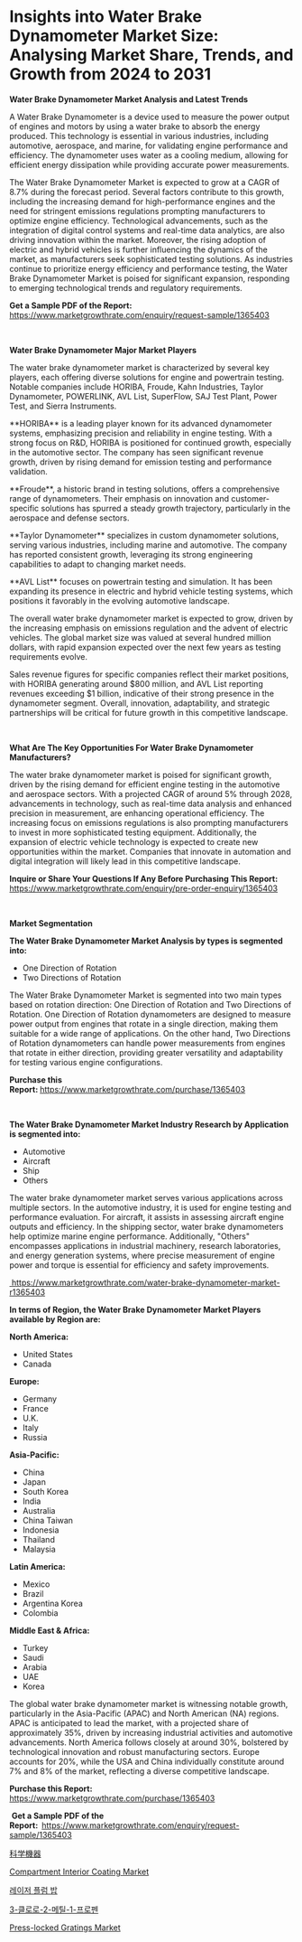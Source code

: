 <p><h1>Insights into Water Brake Dynamometer Market Size: Analysing Market Share, Trends, and Growth from 2024 to 2031</h1></p><p><strong>Water Brake Dynamometer Market Analysis and Latest Trends</strong></p>
<p><p>A Water Brake Dynamometer is a device used to measure the power output of engines and motors by using a water brake to absorb the energy produced. This technology is essential in various industries, including automotive, aerospace, and marine, for validating engine performance and efficiency. The dynamometer uses water as a cooling medium, allowing for efficient energy dissipation while providing accurate power measurements.</p><p>The Water Brake Dynamometer Market is expected to grow at a CAGR of 8.7% during the forecast period. Several factors contribute to this growth, including the increasing demand for high-performance engines and the need for stringent emissions regulations prompting manufacturers to optimize engine efficiency. Technological advancements, such as the integration of digital control systems and real-time data analytics, are also driving innovation within the market. Moreover, the rising adoption of electric and hybrid vehicles is further influencing the dynamics of the market, as manufacturers seek sophisticated testing solutions. As industries continue to prioritize energy efficiency and performance testing, the Water Brake Dynamometer Market is poised for significant expansion, responding to emerging technological trends and regulatory requirements.</p></p>
<p><strong>Get a Sample PDF of the Report:&nbsp;</strong> <a href="https://www.marketgrowthrate.com/enquiry/request-sample/1365403">https://www.marketgrowthrate.com/enquiry/request-sample/1365403</a></p>
<p>&nbsp;</p>
<p><strong>Water Brake Dynamometer Major Market Players</strong></p>
<p><p>The water brake dynamometer market is characterized by several key players, each offering diverse solutions for engine and powertrain testing. Notable companies include HORIBA, Froude, Kahn Industries, Taylor Dynamometer, POWERLINK, AVL List, SuperFlow, SAJ Test Plant, Power Test, and Sierra Instruments.</p><p>**HORIBA** is a leading player known for its advanced dynamometer systems, emphasizing precision and reliability in engine testing. With a strong focus on R&D, HORIBA is positioned for continued growth, especially in the automotive sector. The company has seen significant revenue growth, driven by rising demand for emission testing and performance validation.</p><p>**Froude**, a historic brand in testing solutions, offers a comprehensive range of dynamometers. Their emphasis on innovation and customer-specific solutions has spurred a steady growth trajectory, particularly in the aerospace and defense sectors.</p><p>**Taylor Dynamometer** specializes in custom dynamometer solutions, serving various industries, including marine and automotive. The company has reported consistent growth, leveraging its strong engineering capabilities to adapt to changing market needs.</p><p>**AVL List** focuses on powertrain testing and simulation. It has been expanding its presence in electric and hybrid vehicle testing systems, which positions it favorably in the evolving automotive landscape. </p><p>The overall water brake dynamometer market is expected to grow, driven by the increasing emphasis on emissions regulation and the advent of electric vehicles. The global market size was valued at several hundred million dollars, with rapid expansion expected over the next few years as testing requirements evolve.</p><p>Sales revenue figures for specific companies reflect their market positions, with HORIBA generating around $800 million, and AVL List reporting revenues exceeding $1 billion, indicative of their strong presence in the dynamometer segment. Overall, innovation, adaptability, and strategic partnerships will be critical for future growth in this competitive landscape.</p></p>
<p>&nbsp;</p>
<p><strong>What Are The Key Opportunities For Water Brake Dynamometer Manufacturers?</strong></p>
<p><p>The water brake dynamometer market is poised for significant growth, driven by the rising demand for efficient engine testing in the automotive and aerospace sectors. With a projected CAGR of around 5% through 2028, advancements in technology, such as real-time data analysis and enhanced precision in measurement, are enhancing operational efficiency. The increasing focus on emissions regulations is also prompting manufacturers to invest in more sophisticated testing equipment. Additionally, the expansion of electric vehicle technology is expected to create new opportunities within the market. Companies that innovate in automation and digital integration will likely lead in this competitive landscape.</p></p>
<p><strong>Inquire or Share Your Questions If Any Before Purchasing This Report:</strong> <a href="https://www.marketgrowthrate.com/enquiry/pre-order-enquiry/1365403">https://www.marketgrowthrate.com/enquiry/pre-order-enquiry/1365403</a></p>
<p>&nbsp;</p>
<p><strong>Market Segmentation</strong></p>
<p><strong>The Water Brake Dynamometer Market Analysis by types is segmented into:</strong></p>
<p><ul><li>One Direction of Rotation</li><li>Two Directions of Rotation</li></ul></p>
<p><p>The Water Brake Dynamometer Market is segmented into two main types based on rotation direction: One Direction of Rotation and Two Directions of Rotation. One Direction of Rotation dynamometers are designed to measure power output from engines that rotate in a single direction, making them suitable for a wide range of applications. On the other hand, Two Directions of Rotation dynamometers can handle power measurements from engines that rotate in either direction, providing greater versatility and adaptability for testing various engine configurations.</p></p>
<p><strong>Purchase this Report:&nbsp;</strong><a href="https://www.marketgrowthrate.com/purchase/1365403">https://www.marketgrowthrate.com/purchase/1365403</a></p>
<p>&nbsp;</p>
<p><strong>The Water Brake Dynamometer Market Industry Research by Application is segmented into:</strong></p>
<p><ul><li>Automotive</li><li>Aircraft</li><li>Ship</li><li>Others</li></ul></p>
<p><p>The water brake dynamometer market serves various applications across multiple sectors. In the automotive industry, it is used for engine testing and performance evaluation. For aircraft, it assists in assessing aircraft engine outputs and efficiency. In the shipping sector, water brake dynamometers help optimize marine engine performance. Additionally, "Others" encompasses applications in industrial machinery, research laboratories, and energy generation systems, where precise measurement of engine power and torque is essential for efficiency and safety improvements.</p></p>
<p><a href="https://www.marketgrowthrate.com/water-brake-dynamometer-market-r1365403">&nbsp;https://www.marketgrowthrate.com/water-brake-dynamometer-market-r1365403</a></p>
<p><strong>In terms of Region, the Water Brake Dynamometer Market Players available by Region are:</strong></p>
<p>
    <p> <strong> North America: </strong>
        <ul>
            <li>United States</li>
            <li>Canada</li>
        </ul>
        </p> 
    <p> <strong> Europe: </strong>
        <ul>
            <li>Germany</li>
            <li>France</li>
            <li>U.K.</li>
            <li>Italy</li>
            <li>Russia</li>
        </ul>
        </p> 
    <p> <strong> Asia-Pacific: </strong>
        <ul>
            <li>China</li>
            <li>Japan</li>
            <li>South Korea</li>
            <li>India</li>
            <li>Australia</li>
            <li>China Taiwan</li>
            <li>Indonesia</li>
            <li>Thailand</li>
            <li>Malaysia</li>
        </ul>
        </p> 
    <p> <strong> Latin America: </strong>
        <ul>
            <li>Mexico</li>
            <li>Brazil</li>
            <li>Argentina Korea</li>
            <li>Colombia</li>
        </ul>
        </p> 
    <p> <strong> Middle East & Africa: </strong>
        <ul>
            <li>Turkey</li>
            <li>Saudi</li>
            <li>Arabia</li>
            <li>UAE</li>
            <li>Korea</li>
        </ul>
    </p>
    </p>
<p><p>The global water brake dynamometer market is witnessing notable growth, particularly in the Asia-Pacific (APAC) and North American (NA) regions. APAC is anticipated to lead the market, with a projected share of approximately 35%, driven by increasing industrial activities and automotive advancements. North America follows closely at around 30%, bolstered by technological innovation and robust manufacturing sectors. Europe accounts for 20%, while the USA and China individually constitute around 7% and 8% of the market, reflecting a diverse competitive landscape.</p></p>
<p><strong>Purchase this Report: </strong><a href="https://www.marketgrowthrate.com/purchase/1365403">https://www.marketgrowthrate.com/purchase/1365403</a></p>
<p>&nbsp;<strong>Get a Sample PDF of the Report:&nbsp;&nbsp;</strong><a href="https://www.marketgrowthrate.com/enquiry/request-sample/1365403">https://www.marketgrowthrate.com/enquiry/request-sample/1365403</a></p>
<p><strong></strong></p>
<p><p><a href="https://medium.com/@camillefunk1914/%E3%82%B0%E3%83%AD%E3%83%BC%E3%83%90%E3%83%AB%E7%A7%91%E5%AD%A6%E6%A9%9F%E5%99%A8%E5%B8%82%E5%A0%B4-%E8%A3%BD%E5%93%81%E3%82%BF%E3%82%A4%E3%83%97-%E3%83%A9%E3%83%9C%E5%88%86%E6%9E%90%E6%A9%9F%E5%99%A8%E3%81%8A%E3%82%88%E3%81%B3%E6%B6%88%E8%80%97%E5%93%81-laic-%E6%B8%AC%E5%AE%9A%E3%81%8A%E3%82%88%E3%81%B3%E7%9B%A3%E8%A6%96%E8%A3%85%E7%BD%AE-mmd-%E6%9C%80%E7%B5%82%E3%83%A6%E3%83%BC%E3%82%B6%E3%83%BC-%E5%9C%B0%E5%9F%9F%E3%81%AB%E7%84%A6%E7%82%B9%E3%82%92%E5%BD%93%E3%81%A6%E3%81%9F%E5%88%86%E6%9E%90%E3%81%A8%E4%BA%88%E6%B8%AC-2024%E5%B9%B4-2031%E5%B9%B4-12477068adcf">科学機器</a></p><p><a href="https://issuu.com/reportprime-2/docs/compartment-interior-coating-market_5f557387c81d0d">Compartment Interior Coating Market</a></p><p><a href="https://medium.com/@lunaprice1971/%EB%A0%88%EC%9D%B4%EC%A0%80-%EC%88%98%ED%8F%89-%EC%9E%90-%EC%8B%9C%EC%9E%A5-%EC%A0%84%EB%A7%9D-%EB%B0%8F-%EC%8B%9C%EC%9E%A5-%EC%A0%90%EC%9C%A0%EC%9C%A8-%EB%B6%84%EC%84%9D-%EC%84%B1%EC%9E%A5-%ED%8A%B8%EB%A0%8C%EB%93%9C-%EB%B0%8F-%EC%8B%9C%EC%9E%A5-%EC%98%88%EC%B8%A1-2024-2031-2497c4139821?postPublishedType=repub">레이저 플럼 밥</a></p><p><a href="https://medium.com/@lunaprice1971/3-%ED%81%B4%EB%A1%9C%EB%A1%9C-2-%EB%A9%94%ED%8B%B8-1-%ED%94%84%EB%A1%9C%ED%8E%9C-%EC%8B%9C%EC%9E%A5-%ED%8A%B8%EB%A0%8C%EB%93%9C-%EC%9D%91%EC%9A%A9-%EB%B0%8F-%EC%A7%80%EC%97%AD-%EC%8B%9C%EC%9E%A5-%ED%86%B5%EC%B0%B0%EB%A0%A5-2024-2031-%EC%9D%98-%EC%A3%BC%EC%9A%94-%EC%9A%94%EC%9D%B8-7933bc114a3e?postPublishedType=repub">3-클로로-2-메틸-1-프로펜</a></p><p><a href="https://github.com/AshrafKhan865/Market-Research-Report-List-1/blob/main/press-locked-gratings-market.md">Press-locked Gratings Market</a></p></p>